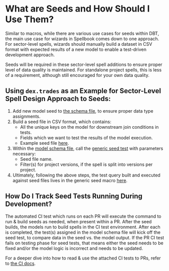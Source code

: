 # What are Seeds and How Should I Use Them?

Similar to macros, while there are various use cases for seeds within DBT, the main use case for wizards in Spellbook comes down to one approach. For sector-level spells, wizards should manually build a dataset in CSV format with expected results of a new model to enable a test-driven development approach.

Seeds will be required in these sector-level spell additions to ensure proper level of data quality is maintained. For standalone project spells, this is less of a requirement, although still encouraged for your own data quality.

## Using `dex.trades` as an Example for Sector-Level Spell Design Approach to Seeds:

1. Add new model seed to [the schema file](/dbt_subprojects/dex/seeds/trades/_schema.yml), to ensure proper data type assignments.
2. Build a seed file in CSV format, which contains:
   - All the unique keys on the model for downstream join conditions in tests.
   - Fields which we want to test the results of the model execution.
   - Example seed file [here](/dbt_subprojects/dex/seeds/trades/aerodrome_base_base_trades_seed.csv).
3. Within the [model schema file](/dbt_subprojects/dex/models/trades/arbitrum/_schema.yml#23-25), call the [generic seed test](/dbt_subprojects/dex/tests/generic/check_dex_base_trades_seed.sql) with parameters necessary:
   - Seed file name.
   - Filter(s) for project versions, if the spell is split into versions per project.
4. Ultimately, following the above steps, the test query built and executed against seed files lives in the generic seed macro [here](/dbt_macros/generic-tests/check_seed_macro.sql).

## How Do I Track Seed Tests Running During Development?

The automated CI test which runs on each PR will execute the command to run & build seeds as needed, when present within a PR. After the seed builds, the models run to build spells in the CI test environment. After each is completed, the test(s) assigned in the model schema file will kick off the seed test, to compare data in the seed vs. the model output. If the PR CI test fails on testing phase for seed tests, that means either the seed needs to be fixed and/or the model logic is incorrect and needs to be updated.

For a deeper dive into how to read & use the attached CI tests to PRs, refer to [the CI docs](../ci_test/ci_test_overview.md).

